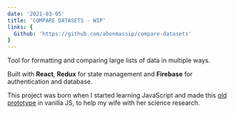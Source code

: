 ```yaml
---
date: '2021-03-05'
title: 'COMPARE DATASETS - WIP'
links: {
  Github: 'https://github.com/abonmassip/compare-datasets'
}
---
```


Tool for formatting and comparing large lists of data in multiple ways.

Built with **React**, **Redux** for state management and **Firebase** for authentication and database.

This project was born when I started learning JavaScript and made this [old prototype](https://github.com/abonmassip/compare-datasets-old) in vanilla JS, to help my wife with her science research.